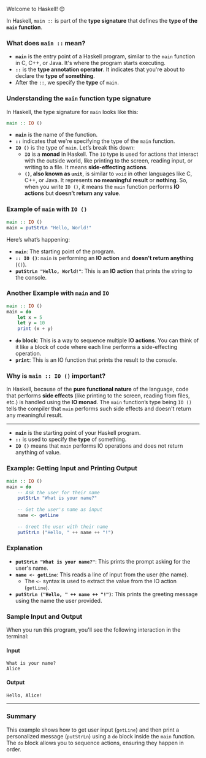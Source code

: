 Welcome to Haskell! 😊

In Haskell, `main ::` is part of the **type signature** that defines the **type of the `main` function**.

### **What does `main ::` mean?**

- **`main`** is the entry point of a Haskell program, similar to the `main` function in C, C++, or Java. It's where the program starts executing.
- **`::`** is the **type annotation operator**. It indicates that you're about to declare the **type of something**.
- After the `::`, we specify the **type** of `main`.

### **Understanding the `main` function type signature**

In Haskell, the type signature for `main` looks like this:
```haskell
main :: IO ()
```

- **`main`** is the name of the function.
- **`::`** indicates that we're specifying the type of the `main` function.
- **`IO ()`** is the type of `main`. Let’s break this down:
  - **`IO`** is a **monad** in Haskell. The `IO` type is used for actions that interact with the outside world, like printing to the screen, reading input, or writing to a file. It means **side-effecting actions**.
  - **`()`, also known as `unit`**, is similar to `void` in other languages like C, C++, or Java. It represents **no meaningful result** or **nothing**. So, when you write `IO ()`, it means the `main` function performs **IO actions** but **doesn’t return any value**.

### **Example of `main` with `IO ()`**
```haskell
main :: IO ()
main = putStrLn "Hello, World!"
```
Here’s what’s happening:
- **`main`**: The starting point of the program.
- **`:: IO ()`**: `main` is performing an **IO action** and **doesn't return anything** (`()`).
- **`putStrLn "Hello, World!"`**: This is an **IO action** that prints the string to the console.

### **Another Example with `main` and `IO`**
```haskell
main :: IO ()
main = do
    let x = 5
    let y = 10
    print (x + y)
```
- **`do` block**: This is a way to sequence multiple **IO actions**. You can think of it like a block of code where each line performs a side-effecting operation.
- **`print`**: This is an IO function that prints the result to the console.

### **Why is `main :: IO ()` important?**
In Haskell, because of the **pure functional nature** of the language, code that performs **side effects** (like printing to the screen, reading from files, etc.) is handled using the **IO monad**. The `main` function’s type being `IO ()` tells the compiler that `main` performs such side effects and doesn't return any meaningful result.

---

- **`main`** is the starting point of your Haskell program.
- **`::`** is used to specify the **type** of something.
- **`IO ()`** means that `main` performs IO operations and does not return anything of value.

### **Example: Getting Input and Printing Output**

```haskell
main :: IO ()
main = do
    -- Ask the user for their name
    putStrLn "What is your name?"
    
    -- Get the user's name as input
    name <- getLine
    
    -- Greet the user with their name
    putStrLn ("Hello, " ++ name ++ "!")
```

### **Explanation**
- **`putStrLn "What is your name?"`**: This prints the prompt asking for the user's name.
- **`name <- getLine`**: This reads a line of input from the user (the name).
  - The `<-` syntax is used to extract the value from the IO action (`getLine`).
- **`putStrLn ("Hello, " ++ name ++ "!")`**: This prints the greeting message using the name the user provided.

### **Sample Input and Output**
When you run this program, you'll see the following interaction in the terminal:

#### **Input**
```
What is your name?
Alice
```

#### **Output**
```
Hello, Alice!
```

---

### **Summary**
This example shows how to get user input (`getLine`) and then print a personalized message (`putStrLn`) using a `do` block inside the `main` function. The `do` block allows you to sequence actions, ensuring they happen in order.

